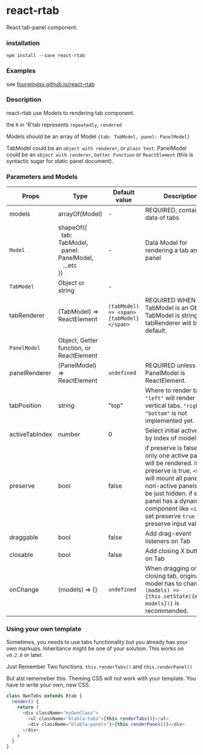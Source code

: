 # react-rtab
React tab-panel component.

### installation
`npm install --save react-rtab`

### Examples
see [fourwingsy.github.io/react-rtab](http://fourwingsy.github.io/react-rtab)

### Description
react-rtab use Models to rendering tab component.

the `R` in 'R'tab represents `repeatedly`, `rendered`

Models should be an array of Model `{tab: TabModel, panel: PanelModel}`

TabModel could be an `object with renderer`, or `plain text`.
PanelModel could be an `object with renderer`, `Getter Function` or `ReactElement` (this is syntactic sugar for static panel document).

### Parameters and Models
| Props | Type | Default value | Description |
| ----- | ---- | ------------- | ----------- |
| models | arrayOf(Model) | - | REQUIRED, contains data of tabs |
| `Model` | shapeOf({<br>&nbsp;&nbsp;tab: TabModel, <br>&nbsp;&nbsp;panel: PanelModel,<br>&nbsp;&nbsp; ...etc<br>}) | - | Data Model for rendering a tab and panel |
| `TabModel` | Object or string | - |  |
| tabRenderer | (TabModel) => ReactElement | `(tabModel) => <span>{tabModel}</span>` | REQUIRED WHEN TabModel is an Object. If TabModel is string, tabRenderer will be it's default. |
| `PanelModel` | Object, Getter function, or ReactElement  |  |  |
| panelRenderer | (PanelModel) => ReactElement | `undefined` | REQUIRED unless PanelModel is ReactElement. |
| tabPosition | string | "top" | Where to render tabs. `"left"` will render vertical tabs. `"right"` or `"bottom"` is not implemented yet. |
| activeTabIndex | number | 0 | Select initial active tab by index of models |
| preserve | bool | false | if preserve is false, then only one active panel will be rendered. if preserve is true, `<Rtab>` will mount all panels, non-active panels will be just hidden. if each panel has a dynamic component like `<input>`, set preserve `true` to preserve input value. |
| draggable | bool | false | Add drag-event listeners on Tab |
| closable | bool | false | Add closing X buttons on Tab |
| onChange | (models) => {} | `undefined` | When dragging or closing tab, original model has to changed. `(models) => {this.setState({models: models})}` is recommended. |

### Using your own template

Sometimes, you needs to use tabs functionality but you already has your own markups.
Inheritance might be one of your solution. This works on `v0.2.0` or later.

Just Remember Two functions. `this.renderTabs()` and `this.renderPanel()`

But alst rememeber this. Theming CSS will not work with your template. You have to write your own, new CSS.

```javascript
class OwnTabs extends Rtab {
  render() {
    return (
      <div className="myOwnClass">
        <ul className="blabla-tabs">{this.renderTabs()}</ul>
        <div className="blabla-panels"}>{this.renderPanel()}</div>
      </div>
    )
  }
}
```
